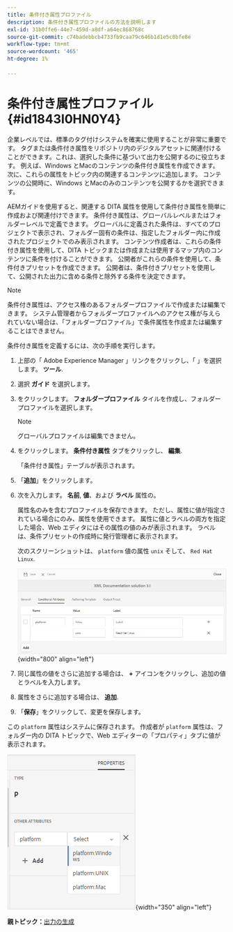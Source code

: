 ```yaml
---
title: 条件付き属性プロファイル
description: 条件付き属性プロファイルの方法を説明します
exl-id: 31b0ffe6-44e7-459d-a8df-a64ec868768c
source-git-commit: c74badebbcb4733fb9caa79c646b1d1e5c8bfe8e
workflow-type: tm+mt
source-wordcount: '465'
ht-degree: 1%

---
```


# 条件付き属性プロファイル {#id1843I0HN0Y4}

企業レベルでは、標準のタグ付けシステムを確実に使用することが非常に重要です。 タグまたは条件付き属性をリポジトリ内のデジタルアセットに関連付けることができます。これは、選択した条件に基づいて出力を公開するのに役立ちます。 例えば、Windows とMacのコンテンツの条件付き属性を作成できます。 次に、これらの属性をトピック内の関連するコンテンツに追加します。 コンテンツの公開時に、Windows とMacのみのコンテンツを公開するかを選択できます。

AEMガイドを使用すると、関連する DITA 属性を使用して条件付き属性を簡単に作成および関連付けできます。 条件付き属性は、グローバルレベルまたはフォルダーレベルで定義できます。 グローバルに定義された条件は、すべてのプロジェクトで表示され、フォルダー固有の条件は、指定したフォルダー内に作成されたプロジェクトでのみ表示されます。 コンテンツ作成者は、これらの条件付き属性を使用して、DITA トピックまたは作成または使用するマップ内のコンテンツに条件を付けることができます。 公開者がこれらの条件を使用して、条件付きプリセットを作成できます。 公開者は、条件付きプリセットを使用して、公開された出力に含める条件と除外する条件を決定できます。

>[!NOTE]
>
> 条件付き属性は、アクセス権のあるフォルダープロファイルで作成または編集できます。 システム管理者からフォルダープロファイルへのアクセス権が与えられていない場合は、「フォルダープロファイル」で条件属性を作成または編集することはできません。

条件付き属性を定義するには、次の手順を実行します。

1. 上部の「 Adobe Experience Manager 」リンクをクリックし、「 」を選択します。 **ツール**.

1. 選択 **ガイド** を選択します。

1. をクリックします。 **フォルダープロファイル** タイルを作成し、フォルダープロファイルを選択します。

   >[!NOTE]
   >
   > グローバルプロファイルは編集できません。

1. をクリックします。 **条件付き属性** タブをクリックし、 **編集**.

   「条件付き属性」テーブルが表示されます。

1. 「**追加**」をクリックします。

1. 次を入力します。 **名前**, **値**、および **ラベル** 属性の。

   属性名のみを含むプロファイルを保存できます。 ただし、属性に値が指定されている場合にのみ、属性を使用できます。 属性に値とラベルの両方を指定した場合、Web エディタにはその属性の値のみが表示されます。 ラベルは、条件プリセットの作成時に発行管理者に表示されます。

   次のスクリーンショットは、 `platform` 値の属性 `unix` そして、 `Red Hat Linux`.

   ![](images/add-profile.png){width="800" align="left"}

1. 同じ属性の値をさらに追加する場合は、 **+** アイコンをクリックし、追加の値とラベルを入力します。

1. 属性をさらに追加する場合は、 **追加**.

1. 「**保存**」をクリックして、変更を保存します。


この `platform` 属性はシステムに保存されます。 作成者が `platform` 属性は、フォルダー内の DITA トピックで、Web エディターの「プロパティ」タブに値が表示されます。

![](images/properties-tab.png){width="350" align="left"}

**親トピック：**[&#x200B;出力の生成](generate-output.md)
